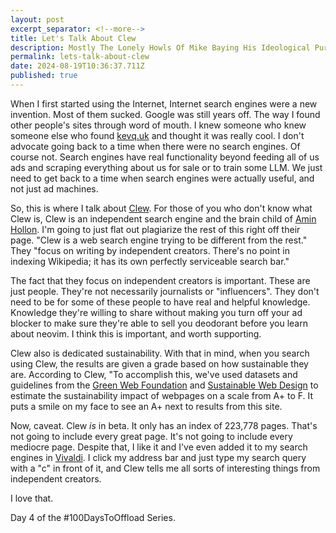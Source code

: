 ```yaml
---
layout: post
excerpt_separator: <!--more-->
title: Let's Talk About Clew 
description: Mostly The Lonely Howls Of Mike Baying His Ideological Purity At The Moon
permalink: lets-talk-about-clew
date: 2024-08-19T10:36:37.711Z
published: true
---
```


When I first started using the Internet, Internet search engines were a new invention. Most of them sucked. Google was still years off. The way I found other people's 
sites through word of mouth. I knew someone who knew someone else who found [kevq.uk](https://kevq.uk) and thought it was really cool. I don't advocate going back to a 
time when there were no search engines. Of course not. Search engines have real functionality beyond feeding all of us ads and scraping everything about us for sale or 
to train some LLM. We just need to get back to a time when search engines were actually useful, and not just ad machines.

<!--more-->

So, this is where I talk about [Clew](https://clew.se). For those of you who don't know what Clew is, Clew is an independent search engine and the brain child of 
[Amin Hollon](https://alpha.polymaths.social/@amin). I'm going to just flat out plagiarize the rest of this right off their page. "Clew is a web search engine trying 
to be different from the rest." They "focus on writing by independent creators. There's no point in indexing Wikipedia; it has its own perfectly serviceable search bar."

The fact that they focus on independent creators is important. These are just people. They're not necessarily journalists or "influencers". They don't need to be for some
of these people to have real and helpful knowledge. Knowledge they're willing to share without making you turn off your ad blocker to make sure they're able to sell you
deodorant before you learn about neovim. I think this is important, and worth supporting.

Clew also is dedicated sustainability. With that in mind, when you search using Clew, the results are given a grade based on how sustainable they are. According to Clew, 
"To accomplish this, we've used datasets and guidelines from the [Green Web Foundation](https://www.thegreenwebfoundation.org/) and 
[Sustainable Web Design](https://sustainablewebdesign.org/digital-carbon-ratings/) to estimate the sustainability impact of webpages on a scale from A+ to F. It puts a 
smile on my face to see an A+ next to results from this site.

Now, caveat. Clew _is_ in beta. It only has an index of 223,778 pages. That's not going to include every great page. It's not going to include every mediocre page. Despite
that, I like it and I've even added it to my search engines in [Vivaldi](https://vivaldi.com). I click my address bar and just type my search query with a "c" in front of it, 
and Clew tells me all sorts of interesting things from independent creators. 

I love that.

Day 4 of the #100DaysToOffload Series.